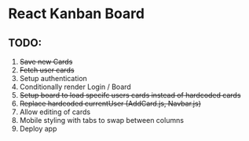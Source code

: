 # React Kanban Board

## TODO:
1. ~~Save new Cards~~
2. ~~Fetch user cards~~
3. Setup authentication
4. Conditionally render Login / Board
4. ~~Setup board to load specifc users cards instead of hardcoded cards~~
5. ~~Replace hardcoded currentUser (AddCard.js, Navbar.js)~~
6. Allow editing of cards
7. Mobile styling with tabs to swap between columns
8. Deploy app
